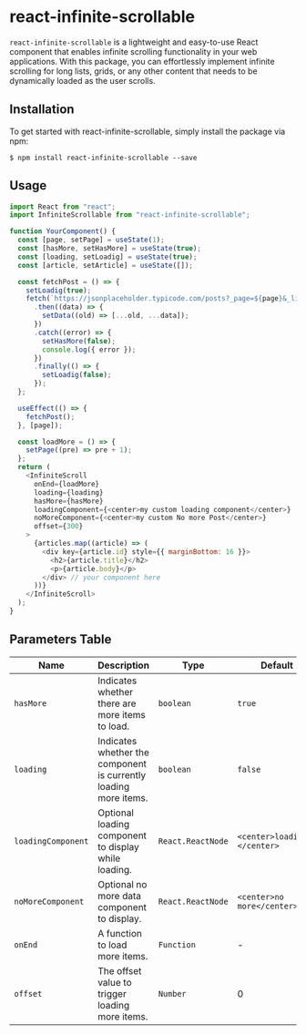 # react-infinite-scrollable
`react-infinite-scrollable` is a lightweight and easy-to-use React component that enables infinite scrolling functionality in your web applications. With this package, you can effortlessly implement infinite scrolling for long lists, grids, or any other content that needs to be dynamically loaded as the user scrolls.

## Installation

To get started with react-infinite-scrollable, simply install the package via npm:

```npm
$ npm install react-infinite-scrollable --save
```

## Usage

```js
import React from "react";
import InfiniteScrollable from "react-infinite-scrollable";

function YourComponent() {
  const [page, setPage] = useState(1);
  const [hasMore, setHasMore] = useState(true);
  const [loading, setLoadig] = useState(true);
  const [article, setArticle] = useState([]);

  const fetchPost = () => {
    setLoadig(true);
    fetch(`https://jsonplaceholder.typicode.com/posts?_page=${page}&_limit=10`)
      .then((data) => {
        setData((old) => [...old, ...data]);
      })
      .catch((error) => {
        setHasMore(false);
        console.log({ error });
      })
      .finally(() => {
        setLoadig(false);
      });
  };

  useEffect(() => {
    fetchPost();
  }, [page]);

  const loadMore = () => {
    setPage((pre) => pre + 1);
  };
  return (
    <InfiniteScroll
      onEnd={loadMore}
      loading={loading}
      hasMore={hasMore}
      loadingComponent={<center>my custom loading component</center>}
      noMoreComponent={<center>my custom No more Post</center>}
      offset={300}
    >
      {articles.map((article) => (
        <div key={article.id} style={{ marginBottom: 16 }}>
          <h2>{article.title}</h2>
          <p>{article.body}</p>
        </div> // your component here
      ))}
    </InfiniteScroll>
  );
}
```

## Parameters Table

| Name               | Description                                                      | Type              | Default                      |
| ------------------ | ---------------------------------------------------------------- | ----------------- | ---------------------------- |
| `hasMore`          | Indicates whether there are more items to load.                  | `boolean`         | `true`                       |
| `loading`          | Indicates whether the component is currently loading more items. | `boolean`         | `false`                      |
| `loadingComponent` | Optional loading component to display while loading.             | `React.ReactNode` | `<center>loading..</center>` |
| `noMoreComponent`  | Optional no more data component to display.                      | `React.ReactNode` | `<center>no more</center>`   |
| `onEnd`            | A function to load more items.                                   | `Function`        | -                            |
| `offset`           | The offset value to trigger loading more items.                  | `Number`          | 0                            |
